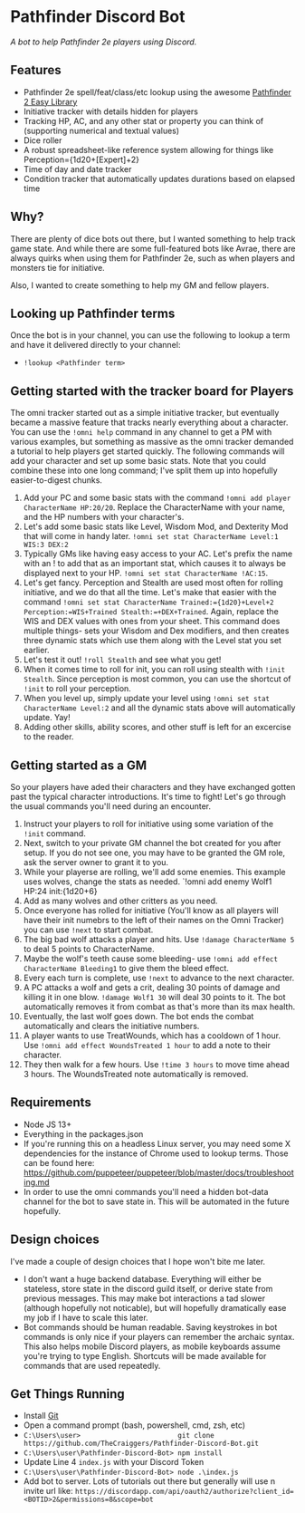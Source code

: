 # Pathfinder Discord Bot
*A bot to help Pathfinder 2e players using Discord.*

## Features
* Pathfinder 2e spell/feat/class/etc lookup using the awesome [Pathfinder 2 Easy Library](http://pf2.easytool.es/)
* Initiative tracker with details hidden for players
* Tracking HP, AC, and any other stat or property you can think of (supporting numerical and textual values)
* Dice roller
* A robust spreadsheet-like reference system allowing for things like Perception={1d20+[Expert]+2}
* Time of day and date tracker
* Condition tracker that automatically updates durations based on elapsed time

## Why?
There are plenty of dice bots out there, but I wanted something to help track game state. And while there are some full-featured bots like Avrae, there are always quirks when using them for Pathfinder 2e, such as when players and monsters tie for initiative.

Also, I wanted to create something to help my GM and fellow players.

## Looking up Pathfinder terms
Once the bot is in your channel, you can use the following to lookup a term and have it delivered directly to your channel:
* `!lookup <Pathfinder term>`

## Getting started with the tracker board for Players
The omni tracker started out as a simple initiative tracker, but eventually became a massive feature that tracks nearly everything about a character. You can use the `!omni help` command in any channel to get a PM with various examples, but something as massive as the omni tracker demanded a tutorial to help players get started quickly. The following commands will add your character and set up some basic stats. Note that you could combine these into one long command; I've split them up into hopefully easier-to-digest chunks.

1. Add your PC and some basic stats with the command `!omni add player CharacterName HP:20/20`. Replace the CharacterName with your name, and the HP numbers with your character's.
1. Let's add some basic stats like Level, Wisdom Mod, and Dexterity Mod that will come in handy later. `!omni set stat CharacterName Level:1 WIS:3 DEX:2`
1. Typically GMs like having easy access to your AC. Let's prefix the name with an ! to add that as an important stat, which causes it to always be displayed next to your HP. `!omni set stat CharacterName !AC:15`.
1. Let's get fancy. Perception and Stealth are used most often for rolling initiative, and we do that all the time. Let's make that easier with the command `!omni set stat CharacterName Trained:={1d20}+Level+2 Perception:=WIS+Trained Stealth:=+DEX+Trained`. Again, replace the WIS and DEX values with ones from your sheet. This command does multiple things- sets your Wisdom and Dex modifiers, and then creates three dynamic stats which use them along with the Level stat you set earlier.
1. Let's test it out! `!roll Stealth` and see what you get!
1. When it comes time to roll for init, you can roll using stealth with `!init Stealth`. Since perception is most common, you can use the shortcut of `!init` to roll your perception.
1. When you level up, simply update your level using `!omni set stat CharacterName Level:2` and all the dynamic stats above will automatically update. Yay!
1. Adding other skills, ability scores, and other stuff is left for an excercise to the reader.

## Getting started as a GM
So your players have aded their characters and they have exchanged gotten past the typical character introductions. It's time to fight! Let's go through the usual commands you'll need during an encounter.

1. Instruct your players to roll for initiative using some variation of the `!init` command.
1. Next, switch to your private GM channel the bot created for you after setup. If you do not see one, you may have to be granted the GM role, ask the server owner to grant it to you.
1. While your playerse are rolling, we'll add some enemies. This example uses wolves, change the stats as needed. `!omni add enemy Wolf1 HP:24 init:{1d20+6}
1. Add as many wolves and other critters as you need.
1. Once everyone has rolled for initiative (You'll know as all players will have their init numebrs to the left of their names on the Omni Tracker) you can use `!next` to start combat.
1. The big bad wolf attacks a player and hits. Use `!damage CharacterName 5` to deal 5 points to CharacterName.
1. Maybe the wolf's teeth cause some bleeding- use `!omni add effect CharacterName Bleeding1` to give them the bleed effect.
1. Every each turn is complete, use `!next` to advance to the next character.
1. A PC attacks a wolf and gets a crit, dealing 30 points of damage and killing it in one blow. `!damage Wolf1 30` will deal 30 points to it. The bot automatically removes it from combat as that's more than its max health.
1. Eventually, the last wolf goes down. The bot ends the combat automatically and clears the initiative numbers.
1. A player wants to use TreatWounds, which has a cooldown of 1 hour. Use `!omni add effect WoundsTreated 1 hour` to add a note to their character. 
1. They then walk for a few hours. Use `!time 3 hours` to move time ahead 3 hours. The WoundsTreated note automatically is removed.

## Requirements
* Node JS 13+
* Everything in the packages.json
* If you're running this on a headless Linux server, you may need some X dependencies for the instance of Chrome used to lookup terms. Those can be found here: https://github.com/puppeteer/puppeteer/blob/master/docs/troubleshooting.md
* In order to use the omni commands you'll need a hidden bot-data channel for the bot to save state in. This will be automated in the future hopefully.

## Design choices
I've made a couple of design choices that I hope won't bite me later. 

* I don't want a huge backend database. Everything will either be stateless, store state in the discord guild itself, or derive state from previous messages. This may make bot interactions a tad slower (although hopefully not noticable), but will hopefully dramatically ease my job if I have to scale this later.
* Bot commands should be human readable. Saving keystrokes in bot commands is only nice if your players can remember the archaic syntax. This also helps mobile Discord players, as mobile keyboards assume you're trying to type English. Shortcuts will be made available for commands that are used repeatedly.

## Get Things Running

* Install [Git](https://git-scm.com/)
* Open a command prompt (bash, powershell, cmd, zsh, etc)
* `C:\Users\user>                        git clone https://github.com/TheCraiggers/Pathfinder-Discord-Bot.git`
* `C:\Users\user\Pathfinder-Discord-Bot> npm install`
* Update Line 4 `index.js` with your Discord Token
* `C:\Users\user\Pathfinder-Discord-Bot> node .\index.js`
* Add bot to server. Lots of tutorials out there but generally will use n invite url like: `https://discordapp.com/api/oauth2/authorize?client_id=<BOTID>2&permissions=8&scope=bot`

